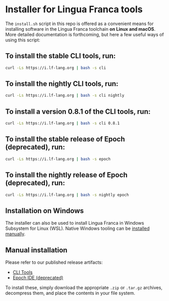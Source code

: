 # Installer for Lingua Franca tools

The `install.sh` script in this repo is offered as a convenient means for installing software in the Lingua Franca toolchain **on Linux and macOS**.
More detailed documentation is forthcoming, but here a few useful ways of using this script:

## To install the stable CLI tools, run:
```bash
curl -Ls https://i.lf-lang.org | bash -s cli
```

## To install the nightly CLI tools, run:
```bash
curl -Ls https://i.lf-lang.org | bash -s cli nightly
```

## To install a version 0.8.1 of the CLI tools, run:
```bash
curl -Ls https://i.lf-lang.org | bash -s cli 0.8.1
```

## To install the stable release of Epoch (deprecated), run:
```bash
curl -Ls https://i.lf-lang.org | bash -s epoch
```

## To install the nightly release of Epoch (deprecated), run:
```bash
curl -Ls https://i.lf-lang.org | bash -s nightly epoch
```

## Installation on Windows
The installer can also be used to install Lingua Franca in Windows Subsystem for Linux (WSL). Native Windows tooling can be [installed manually](#manual-installation).

## Manual installation
Please refer to our published release artifacts:
 - [CLI Tools](https://github.com/lf-lang/lingua-franca/releases/latest)
 - [Epoch IDE (deprecated)](https://github.com/lf-lang/epoch/releases/latest)
 
To install these, simply download the appropriate `.zip` or `.tar.gz` archives, decompress them, and place the contents in your file system.
